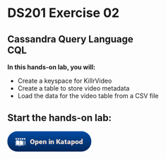 # DS201 Exercise 02

## Cassandra Query Language<br>CQL

**In this hands-on lab, you will:**
*	Create a keyspace for KillrVideo
*	Create a table to store video metadata
*	Load the data for the video table from a CSV file



## Start the hands-on lab:

[![Open in KataPod](https://github.com/DataStax-Academy/katapod-shared-assets/blob/main/images/open-in-katapod.png)](https://gitpod.io/##https://github.com/drchung5/ds201-lab02/)